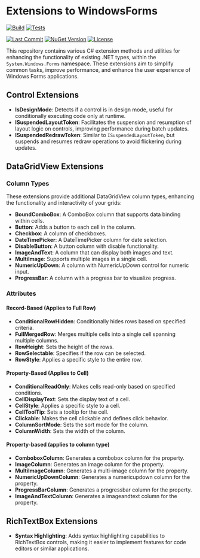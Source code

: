 # Extensions to WindowsForms

[![Build](https://github.com/Hawkynt/C--FrameworkExtensions/actions/workflows/NewBuild.yml/badge.svg)](https://github.com/Hawkynt/C--FrameworkExtensions/actions/workflows/NewBuild.yml)
[![Tests](https://github.com/Hawkynt/C--FrameworkExtensions/actions/workflows/Tests.yml/badge.svg)](https://github.com/Hawkynt/C--FrameworkExtensions/actions/workflows/Tests.yml)

[![Last Commit](https://img.shields.io/github/last-commit/Hawkynt/C--FrameworkExtensions?branch=master)](https://github.com/Hawkynt/C--FrameworkExtensions/commits/master/System.Windows.Forms.Extensions)
[![NuGet Version](https://img.shields.io/nuget/v/FrameworkExtensions.System.Windows.Forms)](https://www.nuget.org/packages/FrameworkExtensions.System.Windows.Forms/)
[![License](https://img.shields.io/badge/License-LGPL_3.0-blue)](https://licenses.nuget.org/LGPL-3.0-or-later)

This repository contains various C# extension methods and utilities for enhancing the functionality of existing .NET types, within the `System.Windows.Forms` namespace. These extensions aim to simplify common tasks, improve performance, and enhance the user experience of Windows Forms applications.

## Control Extensions

- **IsDesignMode**: Detects if a control is in design mode, useful for conditionally executing code only at runtime.
- **ISuspendedLayoutToken**: Facilitates the suspension and resumption of layout logic on controls, improving performance during batch updates.
- **ISuspendedRedrawToken**: Similar to `ISuspendedLayoutToken`, but suspends and resumes redraw operations to avoid flickering during updates.

## DataGridView Extensions

### Column Types

These extensions provide additional DataGridView column types, enhancing the functionality and interactivity of your grids:

- **BoundComboBox**: A ComboBox column that supports data binding within cells.
- **Button**: Adds a button to each cell in the column.
- **Checkbox**: A column of checkboxes.
- **DateTimePicker**: A DateTimePicker column for date selection.
- **DisableButton**: A button column with disable functionality.
- **ImageAndText**: A column that can display both images and text.
- **MultiImage**: Supports multiple images in a single cell.
- **NumericUpDown**: A column with NumericUpDown control for numeric input.
- **ProgressBar**: A column with a progress bar to visualize progress.

### Attributes

#### Record-Based (Applies to Full Row)

- **ConditionalRowHidden**: Conditionally hides rows based on specified criteria.
- **FullMergedRow**: Merges multiple cells into a single cell spanning multiple columns.
- **RowHeight**: Sets the height of the rows.
- **RowSelectable**: Specifies if the row can be selected.
- **RowStyle**: Applies a specific style to the entire row.

#### Property-Based (Applies to Cell)

- **ConditionalReadOnly**: Makes cells read-only based on specified conditions.
- **CellDisplayText**: Sets the display text of a cell.
- **CellStyle**: Applies a specific style to a cell.
- **CellToolTip**: Sets a tooltip for the cell.
- **Clickable**: Makes the cell clickable and defines click behavior.
- **ColumnSortMode**: Sets the sort mode for the column.
- **ColumnWidth**: Sets the width of the column.

#### Property-based (applies to column type)

- **ComboboxColumn**: Generates a combobox column for the property.
- **ImageColumn**: Generates an image column for the property.
- **MultiImageColumn**: Generates a multi-image column for the property.
- **NumericUpDownColumn**: Generates a numericupdown column for the property.
- **ProgressBarColumn**: Generates a progressbar column for the property.
- **ImageAndTextColumn**: Generates a imageandtext column for the property.

## RichTextBox Extensions

- **Syntax Highlighting**: Adds syntax highlighting capabilities to RichTextBox controls, making it easier to implement features for code editors or similar applications.
